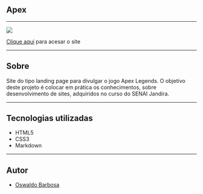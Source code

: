 ## Apex

---

![](./img/Apex%20legends.png)

[Clique aqui](https://oswaldbarbosa.github.io/site-apex/) para acesar o site

---

## Sobre
Site do tipo landing page para divulgar o jogo Apex Legends. O objetivo deste projeto é colocar em prática os conhecimentos, sobre desenvolvimento de sites, adquiridos no curso do SENAI Jandira.

---

## Tecnologias utilizadas
- HTML5
- CSS3
- Markdown

---

## Autor 
- [Oswaldo Barbosa](https://www.linkedin.com/in/oswaldo-barbosa-265115242/)


